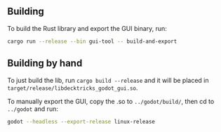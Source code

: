 ## Building
To build the Rust library and export the GUI binary, run:

```bash
cargo run --release --bin gui-tool -- build-and-export
```

## Building by hand
To just build the lib, run `cargo build --release` and it will be placed in `target/release/libdecktricks_godot_gui.so`.

To manually export the GUI, copy the .so to `../godot/build/`, then cd to `../godot` and run:

```bash
godot --headless --export-release linux-release
```
